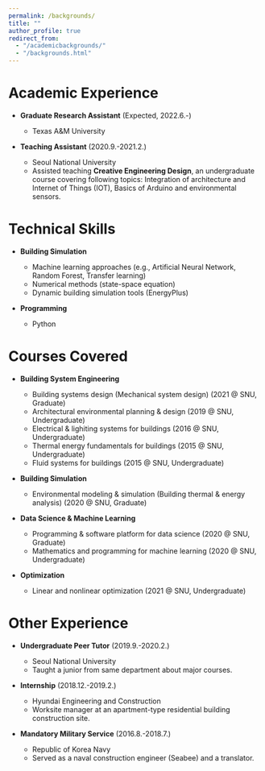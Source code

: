```yaml
---
permalink: /backgrounds/
title: ""
author_profile: true
redirect_from: 
  - "/academicbackgrounds/"
  - "/backgrounds.html"
---
```


Academic Experience
======
* **Graduate Research Assistant** (Expected, 2022.6.-)
  * Texas A&M University

* **Teaching Assistant** (2020.9.-2021.2.)
  * Seoul National University
  * Assisted teaching **Creative Engineering Design**, an undergraduate course covering following topics: Integration of architecture and Internet of Things (IOT), Basics of Arduino and environmental sensors.
 
Technical Skills
======
* **Building Simulation**
  * Machine learning approaches (e.g., Artificial Neural Network, Random Forest, Transfer learning)
  * Numerical methods (state-space equation)
  * Dynamic building simulation tools (EnergyPlus)

* **Programming**
  * Python

Courses Covered
======
* **Building System Engineering**
  * Building systems design (Mechanical system design) (2021 @ SNU, Graduate)
  * Architectural environmental planning & design (2019 @ SNU, Undergraduate)
  * Electrical & lighiting systems for buildings (2016 @ SNU, Undergraduate)
  * Thermal energy fundamentals for buildings (2015 @ SNU, Undergraduate)
  * Fluid systems for buildings (2015 @ SNU, Undergraduate)

* **Building Simulation**
  * Environmental modeling & simulation (Building thermal & energy analysis) (2020 @ SNU, Graduate)

* **Data Science & Machine Learning**
  * Programming & software platform for data science (2020 @ SNU, Graduate)
  * Mathematics and programming for machine learning (2020 @ SNU, Undergraduate)

* **Optimization**
  * Linear and nonlinear optimization (2021 @ SNU, Undergraduate)


Other Experience
======

* **Undergraduate Peer Tutor** (2019.9.-2020.2.)
  * Seoul National University
  * Taught a junior from same department about major courses.
  
* **Internship** (2018.12.-2019.2.)
  * Hyundai Engineering and Construction
  * Worksite manager at an apartment-type residential building construction site.
  
* **Mandatory Military Service** (2016.8.-2018.7.)
  * Republic of Korea Navy
  * Served as a naval construction engineer (Seabee) and a translator.
  
